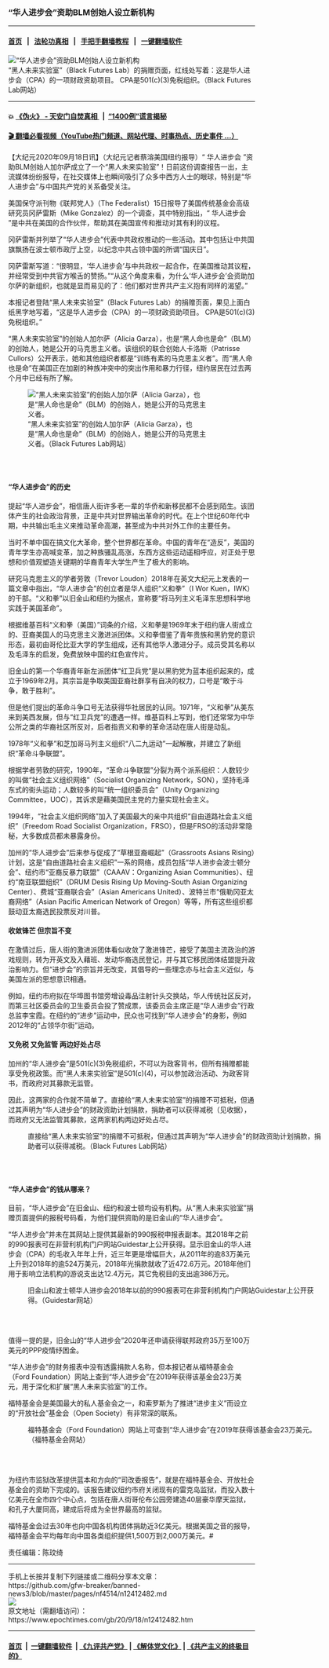 ### “华人进步会”资助BLM创始人设立新机构
------------------------

#### [首页](https://github.com/gfw-breaker/banned-news3/blob/master/README.md) &nbsp;&nbsp;|&nbsp;&nbsp; [法轮功真相](https://github.com/begood0513/basic/blob/master/README.md)  &nbsp;&nbsp;|&nbsp;&nbsp; [手把手翻墙教程](https://github.com/gfw-breaker/guides/wiki)  &nbsp;&nbsp;|&nbsp;&nbsp; [一键翻墙软件](https://github.com/gfw-breaker/nogfw/blob/master/README.md)  



<div><img alt="“华人进步会”资助BLM创始人设立新机构" class="attachment-djy_600_400 size-djy_600_400 wp-post-image" src="https://i.epochtimes.com/assets/uploads/2020/09/fa067a661da9cb6b1553a8c3ca1a32a7-600x400.png"/>
<div class="caption">
 “黑人未来实验室”（Black Futures Lab）的捐赠页面，红线处写着：这是华人进步会（CPA）的一项财政资助项目。 CPA是501(c)(3)免税组织。（Black Futures Lab网站）
</div></div><hr/>

#### 💥 [《伪火》 - 天安门自焚真相 ](http://158.247.195.190:10000/videos/blog/weihuo.html)&nbsp; |&nbsp; [“1400例”谎言揭秘  ](http://158.247.195.190:10000/videos/blog/jiexi1400.html)

#### [ 🎬  翻墙必看视频（YouTube热门频道、网站代理、时事热点、历史事件 ...）](https://github.com/gfw-breaker/links/blob/master/banned.md)

<div><p>
 【大纪元2020年09月18日讯】（大纪元记者蔡溶美国纽约报导）“
 <ok href="https://www.epochtimes.com/gb/tag/%E5%8D%8E%E4%BA%BA%E8%BF%9B%E6%AD%A5%E4%BC%9A.html">
  华人进步会
 </ok>
 ”资助BLM创始人加尔萨成立了一个“黑人未来实验室”！日前这份调查报告一出，主流媒体纷纷报导，在社交媒体上也瞬间吸引了众多中西方人士的眼球，特别是“华人进步会”与中国共产党的关系备受关注。
</p>
<p>
 美国保守派刊物《联邦党人》（The Federalist）15日报导了美国传统基金会高级研究员冈萨雷斯（Mike Gonzalez）的一个调查，其中特别指出，“
 <ok href="https://www.epochtimes.com/gb/tag/%E5%8D%8E%E4%BA%BA%E8%BF%9B%E6%AD%A5%E4%BC%9A.html">
  华人进步会
 </ok>
 ”是中共在美国的合作伙伴，帮助其在美国宣传和推动对其有利的议程。
</p>
<p>
 冈萨雷斯并列举了“华人进步会”代表中共政权推动的一些活动。其中包括让中共国旗飘扬在波士顿市政厅上空，以纪念中共占领中国的所谓“国庆日”。
</p>
<p>
 冈萨雷斯写道：“很明显，‘华人进步会’与中共政权一起合作，在美国推动其议程，并经常受到中共官方喉舌的赞扬。”“从这个角度来看，为什么‘华人进步会’会资助加尔萨的新组织，也就是显而易见的了：他们都对世界共产主义抱有同样的渴望。”
</p>
<p>
 本报记者登陆“黑人未来实验室”（Black Futures Lab）的捐赠页面，果见上面白纸黑字地写着，“这是华人进步会（CPA）的一项财政资助项目。 CPA是501(c)(3)免税组织。”
</p>
<p>
 “黑人未来实验室”的创始人加尔萨（Alicia Garza），也是“黑人命也是命”（BLM）的创始人，她是公开的马克思主义者。该组织的联合创始人卡洛斯（Patrisse Cullors）公开表示，她和其他组织者都是“训练有素的马克思主义者”。而“黑人命也是命”在美国正在加剧的种族冲突中的突出作用和暴力行径，纽约居民在过去两个月中已经有所了解。
</p>
<figure class="wp-caption aligncenter" id="12412486" style="width: 370px">
 <img alt="“黑人未来实验室”的创始人加尔萨（Alicia Garza），也是“黑人命也是命”（BLM）的创始人，她是公开的马克思主义者。" class="" src="https://i.epochtimes.com/assets/uploads/2020/09/f8d62051077c18fefbe682ac1645cdf6-450x732.png"/>
 <br/><figcaption class="wp-caption-text">
  “黑人未来实验室”的创始人加尔萨（Alicia Garza），也是“黑人命也是命”（BLM）的创始人，她是公开的马克思主义者。（Black Futures Lab网站）
 </figcaption><br/>
</figure><br/>
<h4>
 “华人进步会”的历史
</h4>
<p>
 提起“华人进步会”，相信唐人街许多老一辈的华侨和新移民都不会感到陌生。该团体产生的社会政治背景，正是中共对世界输出革命的时代。在上个世纪60年代中期，中共输出毛主义来推动革命高潮，甚至成为中共对外工作的主要任务。
</p>
<p>
 当时不单中国在搞文化大革命，整个世界都在革命。中国的青年在“造反”，美国的青年学生亦高喊变革，加之种族骚乱高涨，东西方这些运动遥相呼应，对正处于思想和价值观塑造关键期的华裔青年大学生产生了极大的影响。
</p>
<p>
 研究马克思主义的学者劳敦（Trevor Loudon）2018年在英文大纪元上发表的一篇文章中指出，“华人进步会”的创立者是华人组织“义和拳”（I Wor Kuen，IWK）的干部。“义和拳”以旧金山和纽约为据点，宣称要“将马列主义毛泽东思想科学地实践于美国革命”。
</p>
<p>
 根据维基百科“义和拳（美国）”词条的介绍，义和拳是1969年末于纽约唐人街成立的、亚裔美国人的马克思主义激进派团体。义和拳借鉴了青年贵族和黑豹党的意识形态，最初由哥伦比亚大学的学生组成，还有其他华人激进分子。成员受其名称以及毛泽东的启发，免费放映中国的红色宣传片。
</p>
<p>
 旧金山的第一个华裔青年新左派团体“红卫兵党”是以黑豹党为蓝本组织起来的，成立于1969年2月。其宗旨是争取美国亚裔社群享有自决的权力，口号是“敢于斗争，敢于胜利”。
</p>
<p>
 但是他们提出的革命斗争口号无法获得华社居民的认同。1971年，“义和拳”从美东来到美西发展，但与“红卫兵党”的遭遇一样。维基百科上写到，他们还常常为中华公所之类的华裔社区所反对，后者指责义和拳的革命活动在唐人街是动乱。
</p>
<p>
 1978年“义和拳”和芝加哥马列主义组织“八二九运动”一起解散，并建立了新组织“革命斗争联盟”。
</p>
<p>
 根据学者劳敦的研究，1990年，“革命斗争联盟”分裂为两个派系组织：人数较少的叫做“社会主义组织网络”（Socialist Organizing Network，SON），坚持毛泽东式的街头运动；人数较多的叫“统一组织委员会”（Unity Organizing Committee，UOC），其诉求是藉美国民主党的力量实现社会主义。
</p>
<p>
 1994年，“社会主义组织网络”加入了美国最大的亲中共组织“自由道路社会主义组织”（Freedom Road Socialist Organization，FRSO），但是FRSO的活动非常隐秘，大多数成员都未暴露身份。
</p>
<p>
 加州的“华人进步会”后来参与促成了“草根亚裔崛起”（Grassroots Asians Rising）计划，这是“自由道路社会主义组织”一系的网络，成员包括“华人进步会波士顿分会”、纽约市“亚裔反暴力联盟”（CAAAV：Organizing Asian Communities）、纽约“南亚联盟组织”（DRUM Desis Rising Up Moving-South Asian Organizing Center）、费城“亚裔联合会”（Asian Americans United）、波特兰市“俄勒冈亚太裔网络”（Asian Pacific American Network of Oregon）等等，所有这些组织都鼓动亚太裔选民投票反对川普。
</p>
<h4>
 收敛锋芒 但宗旨不变
</h4>
<p>
 在激情过后，唐人街的激进派团体看似收敛了激进锋芒，接受了美国主流政治的游戏规则，转为开英文及入藉班、发动华裔选民登记，并与其它移民团体结盟提升政治影响力。但“进步会”的宗旨并无改变，其倡导的一些理念亦与社会主义近似，与美国左派的思想意识相通。
</p>
<p>
 例如，纽约市府拟在华埠图书馆旁增设毒品注射针头交换站，华人传统社区反对，而第三社区委员会的卫生委员会投了赞成票，该委员会主席正是“华人进步会”行政总监李宝霞。在纽约的“进步”运动中，民众也可找到“华人进步会”的身影，例如2012年的“占领华尔街”运动。
</p>
<h4>
 又免税 又免监管 两边好处占尽
</h4>
<p>
 加州的“华人进步会”是501(c)(3)免税组织，不可以为政客背书，但所有捐赠都能享受免税政策。而“黑人未来实验室”是501(c)(4)，可以参加政治活动、为政客背书，而政府对其募款无监管。
</p>
<p>
 因此，这两家的合作就不简单了。直接给“黑人未来实验室”的捐赠不可抵税，但通过其声明为“华人进步会”的财政资助计划捐款，捐助者可以获得减税（见收据），而政府又无法监管其募款，这两家机构两边好处占尽。
</p>
<figure class="wp-caption aligncenter" id="attachment_12412490" style="width: 600px">
 <ok href="https://i.epochtimes.com/assets/uploads/2020/09/90a95a74aa69170c8b83930d837ac03b.jpeg">
  <img alt="" class="size-large wp-image-12412490" src="https://i.epochtimes.com/assets/uploads/2020/09/90a95a74aa69170c8b83930d837ac03b-600x207.jpeg"/>
 </ok>
 <br/><figcaption class="wp-caption-text">
  直接给“黑人未来实验室”的捐赠不可抵税，但通过其声明为“华人进步会”的财政资助计划捐款，捐助者可以获得减税。（Black Futures Lab网站）
 </figcaption><br/>
</figure><br/>
<h4>
 “华人进步会”的钱从哪来？
</h4>
<p>
 目前，“华人进步会”在旧金山、纽约和波士顿均设有机构。从“黑人未来实验室”捐赠页面提供的报税号码看，为他们提供资助的是旧金山的“华人进步会”。
</p>
<p>
 “华人进步会”并未在其网站上提供其最新的990报税申报表副本。其2018年之前的990报表可在非营利机构门户网站Guidestar上公开获得。显示旧金山的华人进步会（CPA）的毛收入年年上升，近三年更是增幅巨大，从2011年的逾83万美元上升到2018年的逾524万美元，2018年光捐款就收了近472.6万元。2018年他们用于影响立法机构的游说支出达12.4万元，其它免税目的支出逾386万元。
</p>
<figure class="wp-caption aligncenter" id="attachment_12412489" style="width: 600px">
 <ok href="https://i.epochtimes.com/assets/uploads/2020/09/ea93e609f0af8e2b47d3687dce6bf030.png">
  <img alt="" class="size-large wp-image-12412489" src="https://i.epochtimes.com/assets/uploads/2020/09/ea93e609f0af8e2b47d3687dce6bf030-600x362.png"/>
 </ok>
 <br/><figcaption class="wp-caption-text">
  旧金山和波士顿华人进步会2018年以前的990报表可在非营利机构门户网站Guidestar上公开获得。（Guidestar网站）
 </figcaption><br/>
</figure><br/>
<p>
 值得一提的是，旧金山的“华人进步会”2020年还申请获得联邦政府35万至100万美元的PPP疫情纾困金。
</p>
<p>
 “华人进步会”的财务报表中没有透露捐款人名称，但本报记者从福特基金会（Ford Foundation）网站上查到“华人进步会”在2019年获得该基金会23万美元，用于深化和扩展“黑人未来实验室”的工作。
</p>
<p>
 福特基金会是美国最大的私人基金会之一，和索罗斯为了推进“进步主义”而设立的“开放社会”基金会（Open Society）有非常深的联系。
</p>
<figure class="wp-caption aligncenter" id="attachment_12412488" style="width: 600px">
 <ok href="https://i.epochtimes.com/assets/uploads/2020/09/20800aa6f7b20bee50f5587c4d0021ec.png">
  <img alt="" class="size-large wp-image-12412488" src="https://i.epochtimes.com/assets/uploads/2020/09/20800aa6f7b20bee50f5587c4d0021ec-600x384.png"/>
 </ok>
 <br/><figcaption class="wp-caption-text">
  福特基金会（Ford Foundation）网站上可查到“华人进步会”在2019年获得该基金会23万美元。（福特基金会网站）
 </figcaption><br/>
</figure><br/>
<p>
 为纽约市监狱改革提供蓝本和方向的“司改委报告”，就是在福特基金会、开放社会基金会的资助下完成的。该报告建议纽约市府关闭现有的雷克岛监狱，而投入数十亿美元在全市四个中心点，包括在唐人街哥伦布公园旁建造40层豪华摩天监狱，和孔子大厦同高，建成后将成为全世界最高的监狱。
</p>
<p>
 福特基金会过去30年也向中国各机构团体捐助近3亿美元。根据美国之音的报导，福特基金会平均每年向中国各类组织提供1,500万到2,000万美元。#
</p>
<p>
 责任编辑：陈玟绮
</p>
</div>
<hr/>
手机上长按并复制下列链接或二维码分享本文章：<br/>
https://github.com/gfw-breaker/banned-news3/blob/master/pages/nf4514/n12412482.md <br/>
<a href='https://github.com/gfw-breaker/banned-news3/blob/master/pages/nf4514/n12412482.md'><img src='https://github.com/gfw-breaker/banned-news3/blob/master/pages/nf4514/n12412482.md.png'/></a> <br/>
原文地址（需翻墙访问）：https://www.epochtimes.com/gb/20/9/18/n12412482.htm


------------------------
#### [首页](https://github.com/gfw-breaker/banned-news3/blob/master/README.md) &nbsp;|&nbsp; [一键翻墙软件](https://github.com/gfw-breaker/nogfw/blob/master/README.md) &nbsp;| [《九评共产党》](https://github.com/gfw-breaker/9ping.md/blob/master/README.md#九评之一评共产党是什么) | [《解体党文化》](https://github.com/gfw-breaker/jtdwh.md/blob/master/README.md) | [《共产主义的终极目的》](https://github.com/gfw-breaker/gczydzjmd.md/blob/master/README.md)


<img src='http://gfw-breaker.win/banned-news3/pages/nf4514/n12412482.md' width='0px' height='0px'/>